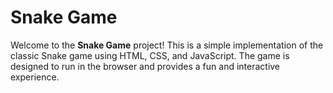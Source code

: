 # Snake Game

Welcome to the **Snake Game** project! This is a simple implementation of the classic Snake game using HTML, CSS, and JavaScript. The game is designed to run in the browser and provides a fun and interactive experience.